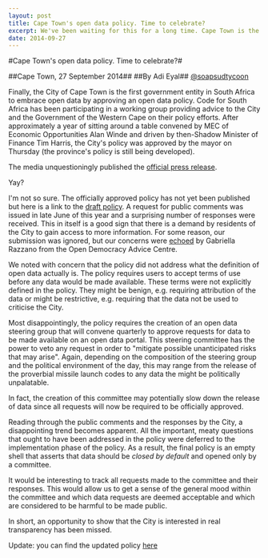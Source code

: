 ```yaml
---
layout: post
title: Cape Town's open data policy. Time to celebrate?
excerpt: We've been waiting for this for a long time. Cape Town is the first government entity to embrace open data. It is time to rejoice? I don't think so.
date: 2014-09-27
---
```


#Cape Town's open data policy. Time to celebrate?#

##Cape Town, 27 September 2014##
##By Adi Eyal##
[@soapsudtycoon](https://twitter.com/soapsudtycoon)

Finally, the City of Cape Town is the first government entity in South Africa to embrace open data by approving an open data policy. Code for South Africa has been participating in a working group providing advice to the City and the Government of the Western Cape on their policy efforts. After approximately a year of sitting around a table convened by MEC of Economic Opportunities Alan Winde and driven by then-Shadow Minister of Finance Tim Harris, the City's policy was approved by the mayor on Thursday (the province's policy is still being developed).

The media unquestioningly published the [official press release](http://www.fin24.com/Tech/News/Cape-Town-approves-open-data-policy-20140925).

Yay?

I'm not so sure. The officially approved policy has not yet been published but here is a link to the [draft policy](http://www.capetown.gov.za/OpenDocument.aspx?DocLocation=http://cityapps.capetown.gov.za/sites/CouncillorsOnline/MeetingDetails/C/Reports/151/C45250914%20-%20ANNEXURE%20TO%20REPORT%20-%20PDF%20PAGES%2087-119%20(83-115).pdf). A request for public comments was issued in late June of this year and a surprising number of responses were received. This in itself is a good sign that there is a demand by residents of the City to gain access to more information. For some reason, our submission was ignored, but our concerns were [echoed](http://www.opendemocracy.org.za/images/docs/CCT_OpenData_ODAC.pdf) by Gabriella Razzano from the Open Democracy Advice Centre. 

We noted with concern that the policy did not address what the definition of open data actually is. The policy requires users to accept terms of use before any data would be made available. These terms were not explicitly defined in the policy. They might be benign, e.g. requiring attribution of the data or might be restrictive, e.g. requiring that the data not be used to criticise the City. 

Most disappointingly, the policy requires the creation of an open data steering group that will convene quarterly to approve requests for data to be made available on an open data portal. This steering committee has the power to veto any request in order to "mitigate possible unanticipated risks that may arise". Again, depending on the composition of the steering group and the political environment of the day, this may range from the release of the proverbial missile launch codes to any data the might be politically unpalatable. 

In fact, the creation of this committee may potentially slow down the release of data since all requests will now be required to be officially approved.

Reading through the public comments and the responses by the City, a disappointing trend becomes apparent. All the important, meaty questions that ought to have been addressed in the policy were deferred to the implementation phase of the policy. As a result, the final policy is an empty shell that asserts that data should be *closed by default* and opened only by a committee. 

It would be interesting to track all requests made to the committee and their responses. This would allow us to get a sense of the general mood within the committee and which data requests are deemed acceptable and which are considered to be harmful to be made public.

In short, an opportunity to show that the City is interested in real transparency has been missed.

Update: you can find the updated policy [here](http://www.capetown.gov.za/en/Policies/All%20Policies/Open%20Data%20Policy%20-%20(Policy%20number%2027781)%20approved%20on%2025%20September%202014.pdf)
